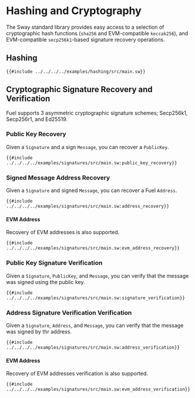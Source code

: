 # Hashing and Cryptography

The Sway standard library provides easy access to a selection of cryptographic hash functions (`sha256` and EVM-compatible `keccak256`), and EVM-compatible `secp256k1`-based signature recovery operations.

## Hashing

```sway
{{#include ../../../../examples/hashing/src/main.sw}}
```

## Cryptographic Signature Recovery and Verification

Fuel supports 3 asymmetric cryptographic signature schemes; Secp256k1, Secp256r1, and Ed25519.

### Public Key Recovery

Given a `Signature` and a sign `Message`, you can recover a `PublicKey`.

```sway
{{#include ../../../../examples/signatures/src/main.sw:public_key_recovery}}
```

### Signed Message Address Recovery

Given a `Signature` and signed `Message`, you can recover a Fuel `Address`.

```sway
{{#include ../../../../examples/signatures/src/main.sw:address_recovery}}
```

#### EVM Address

Recovery of EVM addresses is also supported.

```sway
{{#include ../../../../examples/signatures/src/main.sw:evm_address_recovery}}
```

### Public Key Signature Verification

Given a `Signature`, `PublicKey`, and `Message`, you can verify that the message was signed using the public key.

```sway
{{#include ../../../../examples/signatures/src/main.sw:signature_verification}}
```

### Address Signature Verification Verification

Given a `Signature`, `Address`, and `Message`, you can verify that the message was signed by thr address.

```sway
{{#include ../../../../examples/signatures/src/main.sw:address_verification}}
```

#### EVM Address

Recovery of EVM addresses verification is also supported.

```sway
{{#include ../../../../examples/signatures/src/main.sw:evm_address_verification}}
```
